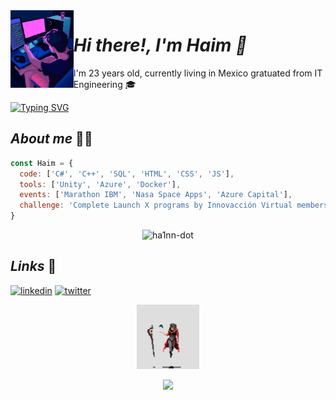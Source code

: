<img align='left' src='https://github.com/hA1nn-dot/hA1nn-dot/blob/main/gifs/pixel-art.gif' width='20%'/> 

<h1 align="left"> <i>Hi there!, I'm Haim 🦊</i></h1>

I'm 23 years old, currently living in Mexico gratuated from IT Engineering 🎓

[![Typing SVG](https://readme-typing-svg.herokuapp.com?color=%2318F7EA&lines=It's+time+to+create+the+future)](https://git.io/typing-svg)

<h2 align="left"><i>About me</i> 🐱‍👤</h2>

```javascript
const Haim = {
  code: ['C#', 'C++', 'SQL', 'HTML', 'CSS', 'JS'], 
  tools: ['Unity', 'Azure', 'Docker'],
  events: ['Marathon IBM', 'Nasa Space Apps', 'Azure Capital'],
  challenge: 'Complete Launch X programs by Innovacción Virtual members'
}
```

<p align="center"><img src="https://github-readme-stats.vercel.app/api?username=hA1nn-dot&theme=highcontrast&show_icons=true&count_private=true" alt="ha1nn-dot" /></p>

<h2><i>Links</i> 📎</h2>

[![linkedin](https://img.shields.io/badge/linkedin-0A66C2?style=for-the-badge&logo=linkedin&logoColor=white)](https://www.linkedin.com/in/haim-guel-quiroz-a000a4220/)
[![twitter](https://img.shields.io/badge/twitter-1DA1F2?style=for-the-badge&logo=twitter&logoColor=white)](https://twitter.com/hA1nn_TW)

<p align="center">
  <img src="https://github.com/hA1nn-dot/hA1nn-dot/blob/main/gifs/mage.gif" width='20%'>
</p>

<p align="center">
  <img src="https://readme-typing-svg.herokuapp.com?color=%231488FF&lines=Control+your+mind+and+get+the+world">
</p>
  


  
  
  
